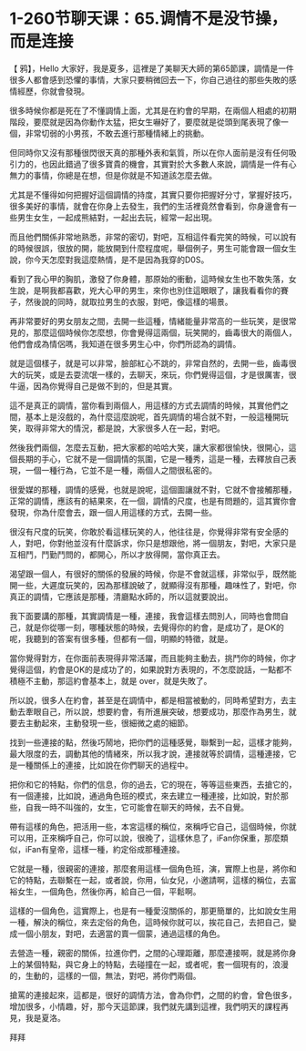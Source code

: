 # 1-260节聊天课：65.调情不是没节操，而是连接

【 鸦】，Hello 大家好，我是夏多，這裡是了美聊天大師的第65節課，調情是一件很多人都會感到恐懼的事情，大家只要稍微回去一下，你自己過往的那些失敗的感情經歷，你就會發現。

很多時候你都是死在了不懂調情上面，尤其是在約會的早期，在兩個人相處的初期階段，要麼就是因為你動作太猛，把女生嚇好了，要麼就是從頭到尾表現了像一個，非常切弱的小男孩，不敢去進行那種情緒上的挑動。

但同時你又沒有那種很閃很天真的那種外表和氣質，所以在你人面前是沒有任何吸引力的，也因此錯過了很多寶貴的機會，其實對於大多數人來說，調情是一件有心無力的事情，你總是在想，但是你就是不知道該怎麼去做。

尤其是不懂得如何把握好這個調情的持度，其實只要你把握好分寸，掌握好技巧，很多美好的事情，就會在你身上去發生，我們的生活裡竟然會看到，你身邊會有一些男生女生，一起成熊結對，一起出去玩，經常一起出現。

而且他們關係非常地熟悉，非常的密切，對吧，互相這件看完笑的時候，可以說有的時候很誤，很放的開，能放開到什麼程度呢，舉個例子，男生可能會跟一個女生說，你今天怎麼對我這麼熱情，是不是因為我穿的D0S。

看到了我心甲的胸肌，激發了你身體，那原始的衝動，這時候女生也不敢失落，女生說，是啊我都喜歡，兇大心甲的男生，來你也別住這眼眼了，讓我看看你的賽子，然後說的同時，就取拉男生的衣服，對吧，像這樣的場景。

再非常要好的男女朋友之間，去開一些這種，情緒能量非常高的一些玩笑，是很常見的，那麼這個時候你怎麼想，你會覺得這兩個，玩笑開的，齒毒很大的兩個人，他們會成為情侶嗎，我知道在很多男生心中，你們所認為的調情。

就是這個樣子，就是可以非常，臉部紅心不跳的，非常自然的，去開一些，齒毒很大的玩笑，或是去耍流氓一樣的，去聊天，來玩，你們覺得這個，才是很厲害，很牛逼，因為你覺得自己是做不到的，但是其實。

這不是真正的調情，當你看到兩個人，用這樣的方式去調情的時候，其實他們之間，基本上是沒戲的，為什麼這麼說呢，首先調情的場合就不對，一般這種開玩笑，取得非常大的情況，都是說，大家很多人在一起，對吧。

然後我們兩個，怎麼去互動，把大家都的哈哈大笑，讓大家都很愉快，很開心，這個長期的手心，它就不是一個調情的氛圍，它是一種秀，這是一種，去釋放自己表現，一個一種行為，它並不是一種，兩個人之間很私密的。

很愛媒的那種，調情的感覺，也就是說呢，這個圖讓就不對，它就不會接觸那種，正常的調情，應該有的結果來，在一個，調情的尺度，也是有問題的，這其實你會發現，你為什麼會去，跟一個人用這樣的方式，去開一些。

很沒有尺度的玩笑，你敢於看這樣玩笑的人，他往往是，你覺得非常有安全感的人，對吧，你對他並沒有什麼訴求，你只是想跟他，將一個朋友，對吧，大家只是互相鬥，鬥勤鬥問的，都開心，所以才放得開，當你真正去。

渴望跟一個人，有很好的關係的發展的時候，你是不會就這樣，非常似乎，既然能開一些，大遲度玩笑的，因為那樣說破了，就顯得沒有那種，趣味性了，對吧，你真正的調情，它應該是那種，清廳點水師的，所以這就要說出。

我下面要講的那種，其實調情是一種，連接，我會這樣去問別人，同時也會問自己，就是你從哪一刻，哪種狀態的時候，去覺得你的約會，是成功了，是OK的呢，我聽到的答案有很多種，但都有一個，明顯的特徵，就是。

當你覺得對方，在你面前表現得非常活躍，而且能夠主動去，挑鬥你的時候，你才覺得這個，約會是OK的是成功了的，如果說對方表現的，不怎麼說話，一點都不積極不主動，那這約會基本上，就是 over，就是失敗了。

所以說，很多人在約會，甚至是在調情中，都是相當被動的，同時希望對方，去主動去牽眼自己，所以說，想要約會，有所進展突破，想要成功，那麼作為男生，就要去主動起來，主動發現一些，很細微之處的細節。

找到一些連接的點，然後巧鬧地，把你們的這種感覺，聯繫到一起，這樣才能夠，最大限度的去，調動其他的情緒來，所以我才說，連接就等於調情，這種連接，它是一種關係上的連接，比如說在你們聊天的過程中。

把你和它的特點，你們的信息，你的過去，它的現在，等等這些東西，去搶它的，有一個連接，比如說，通過角色班的模式，來去建立一種連接，比如說，對於那些，自我一時不叫強的，女生，它可能會在聊天的時候，去不自覺。

帶有這樣的角色，把活用一些，本宮這樣的稱位，來稱呼它自己，這個時候，你就可以用，正來稱呼自己，你可以說，很晚了，這樣休息了，iFan你保重，那麼類似，iFan有皇帝，這樣一種，約定俗成那種連接。

它就是一種，很親密的連接，那麼套用這樣一個角色班，演，實際上也是，將你和它的特點，去聯繫在一起，或者說，你用，仙女兒，小邀請啊，這樣的稱位，去富裕女生，一個角色，然後你再，給自己一個，平鬆啊。

這樣的一個角色，這實際上，也是有一種愛沒關係的，那更簡單的，比如說女生用一種，解決的稱位，來去定俗的角色，這時候你就可以，挨花自己，去把自己，變成一個小朋友，對吧，去適當的賣一個蒙，通過這樣的角色。

去營造一種，親密的關係，拉進你們，之間的心理距離，那麼連接啊，就是將你身上的某個特點，與它身上的特點，去碰撞在一起，或者呢，套一個現有的，浪漫的，生動的，這樣的一個，無法，對吧，將你們兩個。

搶罵的連接起來，這都是，很好的調情方法，會為你們，之間的約會，曾色很多，增加很多，小情趣，好，那今天這節課，我們就先講到這裡，我們明天的課程再見，我是夏洛。

拜拜